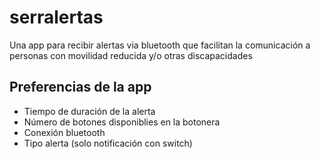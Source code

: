# serralertas
Una app para recibir alertas via bluetooth que facilitan la comunicación a personas con movilidad reducida y/o otras discapacidades

## Preferencias de la app
- Tiempo de duración de la alerta
- Número de botones disponiblies en la botonera
- Conexión bluetooth
- Tipo alerta (solo notificación con switch)
